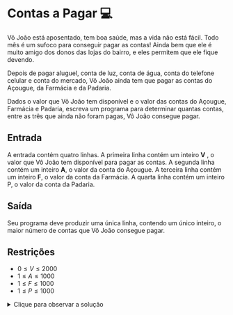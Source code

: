 # Contas a Pagar :computer:

Vô João está aposentado, tem boa saúde, mas a vida não está fácil. Todo mês é um sufoco para conseguir pagar as contas! Ainda bem que ele é muito amigo dos donos das lojas do bairro, e eles permitem que ele fique devendo.

Depois de pagar aluguel, conta de luz, conta de água, conta do telefone celular e conta do mercado, Vô João ainda tem que pagar as contas do Açougue, da Farmácia e da Padaria.

Dados o valor que Vô João tem disponível e o valor das contas do Açougue, Farmácia e Padaria, escreva um programa para determinar quantas contas, entre as três que ainda não foram pagas, Vô João consegue pagar.

## **Entrada**
A entrada contém quatro linhas. A primeira linha contém um inteiro **V** , o valor que Vô João tem disponível para pagar as contas. A segunda linha contém um inteiro **A**, o valor da conta do Açougue.
A terceira linha contém um inteiro **F**, o valor da conta da Farmácia. A quarta linha contém um inteiro P, o valor da conta da Padaria.


## Saída

Seu programa deve produzir uma única linha, contendo um único inteiro, o maior número de contas que Vô João consegue pagar.

## Restrições

* $` 0 \leq V \leq 2000`$
* $` 1 \leq A \leq 1000`$
* $` 1 \leq F \leq 1000 `$
* $` 1 \leq P \leq 1000 `$

<details>

<summary>Clique para observar a solução</summary>

## Solução em python
#### por Jaime Willian Carneiro da Silva


~~~python

v = int(input())
a = int(input())
f = int(input())
p = int(input())


maiorNumero = 0 

dividas = [a, f, p]
dividas = sorted(dividas)


if sum(dividas) <=v:
    maiorNumero = 3

else:
    if v < dividas[0]:
        maiorNumero = 0 
    elif v >= sum(dividas[0:2]):
        maiorNumero = 2
    else:
        maiorNumero =1
        
    
print(maiorNumero)

~~~


</details>
